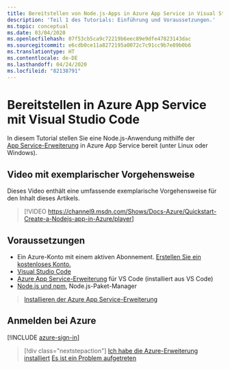 ```yaml
---
title: Bereitstellen von Node.js-Apps in Azure App Service in Visual Studio Code
description: 'Teil 1 des Tutorials: Einführung und Voraussetzungen.'
ms.topic: conceptual
ms.date: 03/04/2020
ms.openlocfilehash: 07f53cb5ca9c72219b6eec89e9dfe47823143dac
ms.sourcegitcommit: e6cdb0ce11a8272195a0072c7c91cc9b7e89b0b6
ms.translationtype: HT
ms.contentlocale: de-DE
ms.lasthandoff: 04/24/2020
ms.locfileid: "82138791"
---
```

# <a name="deploy-to-azure-app-service-using-visual-studio-code"></a>Bereitstellen in Azure App Service mit Visual Studio Code

In diesem Tutorial stellen Sie eine Node.js-Anwendung mithilfe der [App Service-Erweiterung](https://marketplace.visualstudio.com/items?itemName=ms-azuretools.vscode-azureappservice) in Azure App Service bereit (unter Linux oder Windows).

## <a name="walkthrough-video"></a>Video mit exemplarischer Vorgehensweise

Dieses Video enthält eine umfassende exemplarische Vorgehensweise für den Inhalt dieses Artikels.

> [!VIDEO https://channel9.msdn.com/Shows/Docs-Azure/Quickstart-Create-a-Nodejs-app-in-Azure/player]

## <a name="prerequisites"></a>Voraussetzungen

- Ein Azure-Konto mit einem aktiven Abonnement. [Erstellen Sie ein kostenloses Konto.](https://azure.microsoft.com/free/?utm_source=campaign&utm_campaign=vscode-tutorial-appservice-extension&mktingSource=vscode-tutorial-appservice-extension)
- [Visual Studio Code](https://code.visualstudio.com/)
- [Azure App Service-Erweiterung](https://marketplace.visualstudio.com/items?itemName=ms-azuretools.vscode-azureappservice) für VS Code (installiert aus VS Code)
- [Node.js und npm](https://nodejs.org/en/download), Node.js-Paket-Manager

> <a class="tutorial-install-extension-btn" href="https://marketplace.visualstudio.com/items?itemName=ms-azuretools.vscode-azureappservice">Installieren der Azure App Service-Erweiterung</a>

## <a name="sign-in-to-azure"></a>Anmelden bei Azure

[!INCLUDE [azure-sign-in](includes/azure-sign-in.md)]

> [!div class="nextstepaction"]
> [Ich habe die Azure-Erweiterung installiert](tutorial-vscode-azure-app-service-node-02.md) [Es ist ein Problem aufgetreten](https://www.research.net/r/PWZWZ52?tutorial=node-deployment-azureappservice&step=getting-started)

